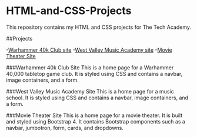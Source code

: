 # HTML-and-CSS-Projects

This repository contains my HTML and CSS projects for The Tech Academy. 

##Projects

-[Warhammer 40k Club site](https://github.com/azurcher09/HTML-and-CSS-Projects/tree/main/Project)
-[West Valley Music Academy site](https://github.com/azurcher09/HTML-and-CSS-Projects/tree/main/One-Page_Website)
-[Movie Theater Site](https://github.com/azurcher09/HTML-and-CSS-Projects/tree/main/bootstrap4_project)

###Warhammer 40k Club Site
This is a home page for a Warhammer 40,000 tabletop game club.  It is styled using CSS and contains a navbar, image containers, and a form.

###West Valley Music Academy Site
This is a home page for a music school.  It is styled using CSS and contains a navbar, image containers, and a form. 

###Movie Theater Site
This is a home page for a movie theater.  It is built and styled using Bootstrap 4.  It contains Bootstrap components such as a navbar, jumbotron, form, cards, and dropdowns. 
